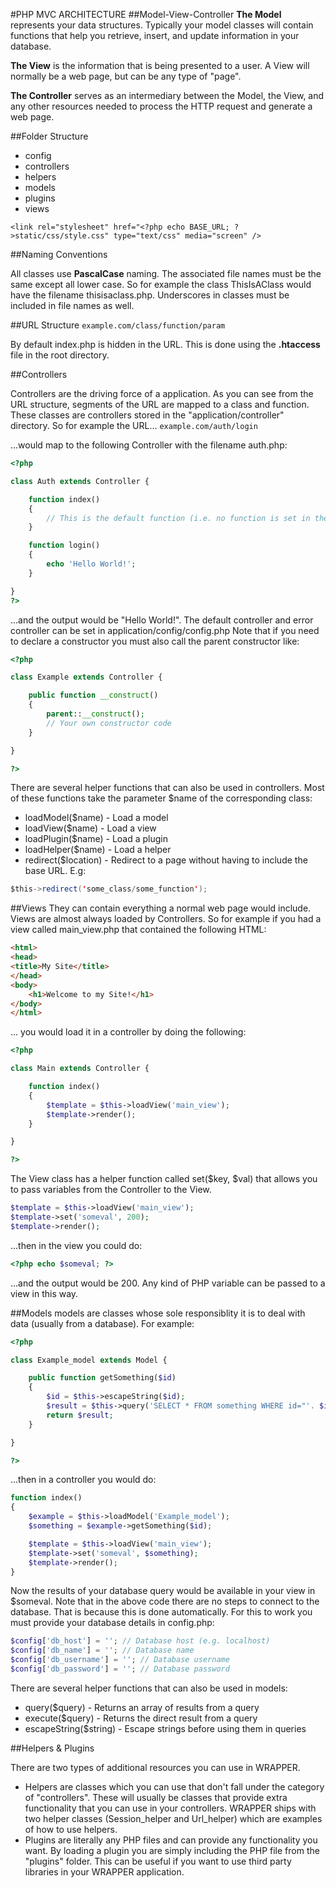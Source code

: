 #PHP MVC ARCHITECTURE
##Model-View-Controller
**The Model** represents your data structures. Typically your model classes will contain functions that help you retrieve, insert, and update information in your database.

**The View** is the information that is being presented to a user. A View will normally be a web page, but can be any type of "page".

**The Controller** serves as an intermediary between the Model, the View, and any other resources needed to process the HTTP request and generate a web page.

##Folder Structure

- config
- controllers
- helpers
- models
- plugins
- views

`<link rel="stylesheet" href="<?php echo BASE_URL; ?>static/css/style.css" type="text/css" media="screen" />`

##Naming Conventions

All classes use **PascalCase** naming. The associated file names must be the same except all lower case. So for example the class ThisIsAClass would have the filename thisisaclass.php. Underscores in classes must be included in file names as well.

##URL Structure
`example.com/class/function/param`

By default index.php is hidden in the URL. This is done using the **.htaccess** file in the root directory.

##Controllers

Controllers are the driving force of a application. As you can see from the URL structure, segments of the URL are mapped to a class and function. These classes are controllers stored in the "application/controller" directory. So for example the URL...
`example.com/auth/login`

...would map to the following Controller with the filename auth.php:

```php
<?php

class Auth extends Controller {

    function index()
    {
        // This is the default function (i.e. no function is set in the URL)
    }

    function login()
    {
        echo 'Hello World!';
    }

}
?>
```
...and the output would be "Hello World!".
The default controller and error controller can be set in application/config/config.php
Note that if you need to declare a constructor you must also call the parent constructor like:
```php
<?php

class Example extends Controller {

    public function __construct()
    {
        parent::__construct();
        // Your own constructor code
    }

}

?>
```
There are several helper functions that can also be used in controllers. Most of these functions take the parameter $name of the corresponding class:

- loadModel($name) - Load a model
- loadView($name) - Load a view
- loadPlugin($name) - Load a plugin
- loadHelper($name) - Load a helper
- redirect($location) - Redirect to a page without having to include the base URL. E.g:

```java
$this->redirect('some_class/some_function');
```

##Views
They can contain everything a normal web page would include. Views are almost always loaded by Controllers. So for example if you had a view called main_view.php that contained the following HTML:
```html
<html>
<head>
<title>My Site</title>
</head>
<body>
    <h1>Welcome to my Site!</h1>
</body>
</html>
```
... you would load it in a controller by doing the following:
```php
<?php

class Main extends Controller {

    function index()
    {
        $template = $this->loadView('main_view');
        $template->render();
    }

}

?>
```
The View class has a helper function called set($key, $val) that allows you to pass variables from the Controller to the View.
```php
$template = $this->loadView('main_view');
$template->set('someval', 200);
$template->render();
```
...then in the view you could do:
```php
<?php echo $someval; ?>
```
...and the output would be 200. Any kind of PHP variable can be passed to a view in this way.

##Models
models are classes whose sole responsiblity it is to deal with data (usually from a database). For example:
```php
<?php

class Example_model extends Model {

    public function getSomething($id)
    {
        $id = $this->escapeString($id);
        $result = $this->query('SELECT * FROM something WHERE id="'. $id .'"');
        return $result;
    }

}

?>
```
...then in a controller you would do:
```php
function index()
{
    $example = $this->loadModel('Example_model');
    $something = $example->getSomething($id);

    $template = $this->loadView('main_view');
    $template->set('someval', $something);
    $template->render();
}
```
Now the results of your database query would be available in your view in $someval. Note that in the above code there are no steps to connect to the database. That is because this is done automatically. For this to work you must provide your database details in config.php:
```php
$config['db_host'] = ''; // Database host (e.g. localhost)
$config['db_name'] = ''; // Database name
$config['db_username'] = ''; // Database username
$config['db_password'] = ''; // Database password
```
There are several helper functions that can also be used in models:

- query($query) - Returns an array of results from a query
- execute($query) - Returns the direct result from a query
- escapeString($string) - Escape strings before using them in queries

##Helpers & Plugins

There are two types of additional resources you can use in WRAPPER.

- Helpers are classes which you can use that don't fall under the category of "controllers". These will usually be classes that provide extra functionality that you can use in your controllers. WRAPPER ships with two helper classes (Session_helper and Url_helper) which are examples of how to use helpers.
- Plugins are literally any PHP files and can provide any functionality you want. By loading a plugin you are simply including the PHP file from the "plugins" folder. This can be useful if you want to use third party libraries in your WRAPPER application.

